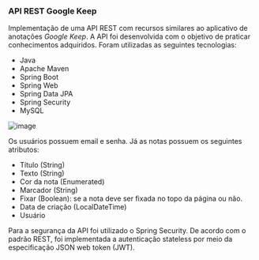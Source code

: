 ### API REST Google Keep

Implementação de uma API REST com recursos similares ao aplicativo de anotações _Google Keep_. A API foi desenvolvida com o objetivo de praticar conhecimentos adquiridos. Foram utilizadas as seguintes tecnologias:

- Java
- Apache Maven
- Spring Boot 
- Spring Web
- Spring Data JPA
- Spring Security
- MySQL

![image](https://user-images.githubusercontent.com/62680318/112052285-b4541600-8b31-11eb-88e7-7c5efab0e20e.png)

Os usuários possuem email e senha. Já as notas possuem os seguintes atributos:
- Título (String)
- Texto (String)
- Cor da nota (Enumerated)
- Marcador (String)
- Fixar (Boolean): se a nota deve ser fixada no topo da página ou não.
- Data de criação (LocalDateTime)
- Usuário

Para a segurança da API foi utilizado o Spring Security. De acordo com o padrão REST, foi implementada a autenticação stateless por meio da especificação JSON web token (JWT).
